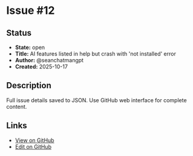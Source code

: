 # Issue #12

## Status

- **State:** open
- **Title:** AI features listed in help but crash with 'not installed' error
- **Author:** @seanchatmangpt
- **Created:** 2025-10-17

## Description

Full issue details saved to JSON. Use GitHub web interface for complete content.

## Links

- [View on GitHub](https://github.com/seanchatmangpt/clnrm/issues/12)
- [Edit on GitHub](https://github.com/seanchatmangpt/clnrm/issues/12/edit)
